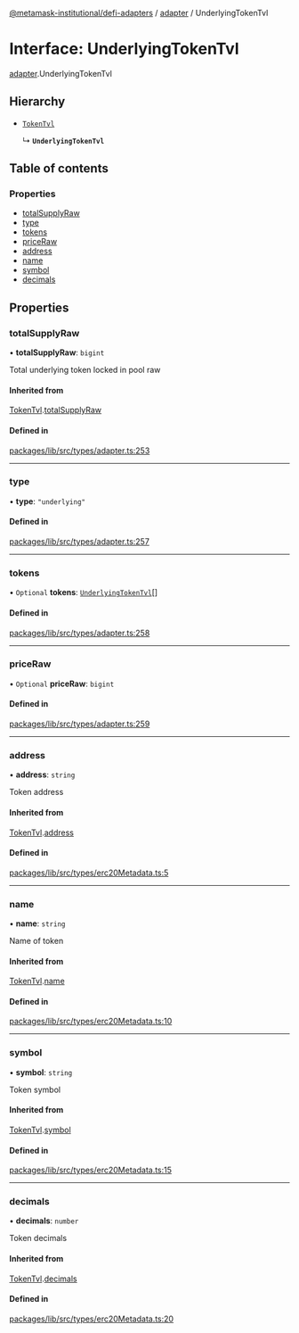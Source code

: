 [@metamask-institutional/defi-adapters](../README.md) / [adapter](../modules/adapter.md) / UnderlyingTokenTvl

# Interface: UnderlyingTokenTvl

[adapter](../modules/adapter.md).UnderlyingTokenTvl

## Hierarchy

- [`TokenTvl`](adapter.TokenTvl.md)

  ↳ **`UnderlyingTokenTvl`**

## Table of contents

### Properties

- [totalSupplyRaw](adapter.UnderlyingTokenTvl.md#totalsupplyraw)
- [type](adapter.UnderlyingTokenTvl.md#type)
- [tokens](adapter.UnderlyingTokenTvl.md#tokens)
- [priceRaw](adapter.UnderlyingTokenTvl.md#priceraw)
- [address](adapter.UnderlyingTokenTvl.md#address)
- [name](adapter.UnderlyingTokenTvl.md#name)
- [symbol](adapter.UnderlyingTokenTvl.md#symbol)
- [decimals](adapter.UnderlyingTokenTvl.md#decimals)

## Properties

### totalSupplyRaw

• **totalSupplyRaw**: `bigint`

Total underlying token locked in pool raw

#### Inherited from

[TokenTvl](adapter.TokenTvl.md).[totalSupplyRaw](adapter.TokenTvl.md#totalsupplyraw)

#### Defined in

[packages/lib/src/types/adapter.ts:253](https://github.com/consensys-vertical-apps/mmi-defi-adapters/blob/main/packages/lib/src/types/adapter.ts#L253)

___

### type

• **type**: ``"underlying"``

#### Defined in

[packages/lib/src/types/adapter.ts:257](https://github.com/consensys-vertical-apps/mmi-defi-adapters/blob/main/packages/lib/src/types/adapter.ts#L257)

___

### tokens

• `Optional` **tokens**: [`UnderlyingTokenTvl`](adapter.UnderlyingTokenTvl.md)[]

#### Defined in

[packages/lib/src/types/adapter.ts:258](https://github.com/consensys-vertical-apps/mmi-defi-adapters/blob/main/packages/lib/src/types/adapter.ts#L258)

___

### priceRaw

• `Optional` **priceRaw**: `bigint`

#### Defined in

[packages/lib/src/types/adapter.ts:259](https://github.com/consensys-vertical-apps/mmi-defi-adapters/blob/main/packages/lib/src/types/adapter.ts#L259)

___

### address

• **address**: `string`

Token address

#### Inherited from

[TokenTvl](adapter.TokenTvl.md).[address](adapter.TokenTvl.md#address)

#### Defined in

[packages/lib/src/types/erc20Metadata.ts:5](https://github.com/consensys-vertical-apps/mmi-defi-adapters/blob/main/packages/lib/src/types/erc20Metadata.ts#L5)

___

### name

• **name**: `string`

Name of token

#### Inherited from

[TokenTvl](adapter.TokenTvl.md).[name](adapter.TokenTvl.md#name)

#### Defined in

[packages/lib/src/types/erc20Metadata.ts:10](https://github.com/consensys-vertical-apps/mmi-defi-adapters/blob/main/packages/lib/src/types/erc20Metadata.ts#L10)

___

### symbol

• **symbol**: `string`

Token symbol

#### Inherited from

[TokenTvl](adapter.TokenTvl.md).[symbol](adapter.TokenTvl.md#symbol)

#### Defined in

[packages/lib/src/types/erc20Metadata.ts:15](https://github.com/consensys-vertical-apps/mmi-defi-adapters/blob/main/packages/lib/src/types/erc20Metadata.ts#L15)

___

### decimals

• **decimals**: `number`

Token decimals

#### Inherited from

[TokenTvl](adapter.TokenTvl.md).[decimals](adapter.TokenTvl.md#decimals)

#### Defined in

[packages/lib/src/types/erc20Metadata.ts:20](https://github.com/consensys-vertical-apps/mmi-defi-adapters/blob/main/packages/lib/src/types/erc20Metadata.ts#L20)
